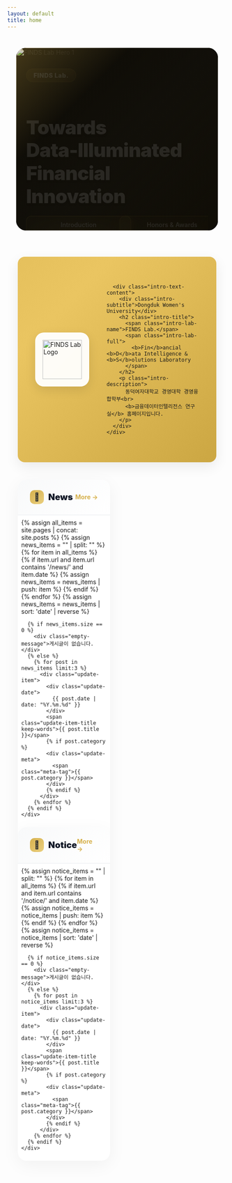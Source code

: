 ```yaml
---
layout: default
title: home
---
```


<style>
  :root {
    --gold: rgb(214, 177, 77);
    --gold-light: rgb(234, 207, 127);
    --red: rgb(172, 14, 14);
    --red-dark: rgb(127, 10, 10);
    --pantone-1788c: rgb(238, 39, 55);

    /* 공통 레이아웃 기준 */
    --container-max: 1200px;
    --pad-desktop: 24px;
    --pad-tablet: 20px;
    --pad-mobile: 16px;

    /* CTA 버튼 최대 폭 */
    --cta-w-desktop: 520px;
    --cta-w-tablet: 460px;
    --cta-w-mobile: 320px;
  }

  /* 단어 단위 줄바꿈 */
  .keep-words{
    word-break: keep-all;
    overflow-wrap: anywhere;
    -webkit-hyphens: auto;
    -ms-hyphens: auto;
    hyphens: auto;
  }

  /* =========================
     HERO Section - 상단 여백 추가로 메뉴와 겹침 방지
     ========================= */
  .hero-section {
    position: relative;
    width: 100%;
    max-width: var(--container-max);
    margin: 3rem auto 1.5rem;
    padding: 0 var(--pad-desktop);
    height: 480px;
    display: block;
    box-sizing: border-box;
    overflow: clip;
  }
  @media (max-width: 1024px) {
    .hero-section { 
      padding: 0 var(--pad-tablet); 
      height: 420px; 
      margin-top: 2.5rem;
    }
  }
  @media (max-width: 540px) {
    .hero-section { 
      padding: 0 var(--pad-mobile); 
      height: 340px; 
      margin-top: 2rem;
    }
  }
  @media (max-width: 480px) { 
    .hero-section { 
      height: 320px; 
      margin-top: 1.5rem;
    } 
  }
  @media (max-width: 380px) { 
    .hero-section { 
      height: 300px; 
    } 
  }

  .carousel-container {
    width: 100%;
    height: 100%;
    overflow: hidden;
    background: #000;
    border-radius: 1.5rem;
    position: relative;
  }
  @media (max-width: 768px) { .carousel-container { border-radius: 1rem; } }

  .carousel-wrapper { position:relative; width:100%; height:100%; overflow:hidden; }
  .carousel-track {
    display: flex;
    transition: transform 0.6s cubic-bezier(0.4, 0, 0.2, 1);
    height: 100%;
    will-change: transform;
  }
  .carousel-slide {
    min-width: 100%;
    width: 100%;
    height: 100%;
    position: relative;
    flex: 0 0 100%;
    flex-shrink: 0;
    background: #000;
    overflow: hidden;
  }
  .carousel-slide img { 
    width: 100%; 
    height: 100%; 
    object-fit: cover; 
    display: block;
  }
  
  /* 이미지 위에 금색 오버레이 추가 */
  .carousel-slide::after {
    content: '';
    position: absolute;
    inset: 0;
    background: linear-gradient(135deg, 
      rgba(214, 177, 77, 0.2) 0%, 
      rgba(234, 207, 127, 0.15) 50%,
      rgba(214, 177, 77, 0.1) 100%);
    pointer-events: none;
    z-index: 1;
  }

  .carousel-overlay {
    position: absolute; 
    inset: 0;
    background: linear-gradient(135deg, 
      rgba(214, 177, 77, 0.15) 0%, 
      rgba(0, 0, 0, 0.6) 30%,
      rgba(0, 0, 0, 0.3) 100%);
    display: flex; 
    align-items: center; 
    padding: 0 5%;
    height: 100%; 
    overflow: hidden;
    z-index: 2; /* 금색 오버레이 위에 표시 */
  }
  @media (max-width: 768px) { .carousel-overlay { padding: 0 20px; align-items: center; } }

  .carousel-content {
    max-width: 600px; 
    color: white; 
    animation: fadeInUp 0.8s ease-out;
    max-height: 90%; 
    overflow: hidden;
  }
  @keyframes fadeInUp { from { opacity:0; transform: translateY(30px);} to { opacity:1; transform:translateY(0);} }

  /* 태그 배지 - 투명도 개선 */
  .tag-badge{
    display:inline-block; 
    background: linear-gradient(135deg, 
      rgba(214, 177, 77, 0.35) 0%,  /* 0.25에서 0.35로 증가 */
      rgba(214, 177, 77, 0.25) 100%); /* 0.15에서 0.25로 증가 */
    backdrop-filter: blur(12px);
    -webkit-backdrop-filter: blur(12px);
    color:#fff; 
    padding:6px 16px; 
    border-radius:999px; 
    font-weight:900; 
    font-size:14px; 
    letter-spacing:.5px; 
    margin-bottom:16px;
    border: 1px solid rgba(214, 177, 77, 0.4); /* 0.3에서 0.4로 증가 */
    text-shadow: 0 1px 3px rgba(0, 0, 0, 0.3); /* 그림자 강화 */
  }
  @media (max-width:480px){ .tag-badge{ font-size:12px; padding:4px 12px; margin-bottom:12px; } }

  /* 히어로 타이틀 - 가독성 개선 */
  .hero-title{ 
    font-size: clamp(22px, 5vw, 44px); 
    font-weight: 900; 
    line-height: 1.2; 
    margin-bottom: 18px;
    text-shadow: 0 3px 6px rgba(0, 0, 0, 0.5), /* 더 강한 그림자 */
                 0 1px 3px rgba(0, 0, 0, 0.7);
    color: #fff; /* 그라데이션 대신 순수 흰색 사용 */
    letter-spacing: -0.02em;
  }
  @media (max-width:540px){ .hero-title{ font-size:24px; margin-bottom:16px; } }
  @media (max-width:380px){ .hero-title{ font-size:22px; margin-bottom:14px; } }

  .hero-buttons{
    display: grid; grid-template-columns: 1fr 1fr; gap: 12px;
    width: 100%; max-width: var(--cta-w-desktop); margin: 0; justify-items: stretch;
  }
  @media (max-width:1024px){ .hero-buttons{ max-width: var(--cta-w-tablet); } }
  @media (max-width:540px){ .hero-buttons{ max-width: var(--cta-w-mobile); gap: 10px; } }
  @media (max-width:480px){ .hero-buttons{ gap: 8px; } }

  /* 버튼 스타일 - 투명도 개선 */
  .btn-hero{
    min-height: 44px; 
    padding: 12px 18px; 
    border-radius: 12px; 
    font-weight: 600; 
    font-size: 14px;
    line-height: 1.1; 
    text-decoration: none; 
    transition: all .4s cubic-bezier(0.25, 0.46, 0.45, 0.94); 
    display: inline-block; 
    width: 100%;
    text-align: center; 
    white-space: nowrap; 
    overflow: hidden; 
    text-overflow: ellipsis;
    position: relative;
    overflow: hidden;
  }
  @media (max-width:540px){ .btn-hero{ font-size: clamp(11px, 3.4vw, 13px); padding: 11px 14px; letter-spacing: .1px; } }
  @media (max-width:380px){ .btn-hero{ font-size: clamp(10.5px, 3.6vw, 12px); padding: 10px 12px; min-height: 40px; } }
  @media (max-width:340px){ .btn-hero{ font-size: clamp(10px, 3.8vw, 11.5px); } }

  /* Primary 버튼 - 투명도 감소, 더 진한 색상 */
  .btn-hero.primary {
    background: radial-gradient(ellipse at center, 
      rgba(214, 177, 77, 0.4) 0%,    /* 0.25에서 0.4로 증가 */
      rgba(214, 177, 77, 0.25) 50%,  /* 0.12에서 0.25로 증가 */
      rgba(214, 177, 77, 0.15) 100%); /* 0.08에서 0.15로 증가 */
    backdrop-filter: blur(16px);
    -webkit-backdrop-filter: blur(16px);
    color: #fff;
    border: 1px solid rgba(214, 177, 77, 0.5); /* 0.35에서 0.5로 증가 */
    box-shadow: 
      inset 0 1px 0 rgba(214, 177, 77, 0.3),
      0 4px 12px rgba(214, 177, 77, 0.25),
      0 1px 3px rgba(0,0,0,0.2);
    text-shadow: 0 1px 3px rgba(0, 0, 0, 0.3);
  }
  
  /* Secondary 버튼 - 투명도 감소 */
  .btn-hero.secondary {
    background: radial-gradient(ellipse at center, 
      rgba(214, 177, 77, 0.25) 0%,   /* 0.15에서 0.25로 증가 */
      rgba(214, 177, 77, 0.15) 50%,  /* 0.08에서 0.15로 증가 */
      rgba(214, 177, 77, 0.1) 100%); /* 0.05에서 0.1로 증가 */
    backdrop-filter: blur(14px);
    -webkit-backdrop-filter: blur(14px);
    color: #fff;
    border: 1px solid rgba(214, 177, 77, 0.4); /* 0.3에서 0.4로 증가 */
    box-shadow: 
      inset 0 1px 0 rgba(214, 177, 77, 0.2),
      0 2px 8px rgba(214, 177, 77, 0.2);
    text-shadow: 0 1px 2px rgba(0, 0, 0, 0.25);
  }

  /* 호버 효과 - 더 강한 효과 */
  .btn-hero.primary:hover {
    background: radial-gradient(ellipse at center, 
      rgba(214, 177, 77, 0.5) 0%,    /* 더 진하게 */
      rgba(214, 177, 77, 0.3) 50%, 
      rgba(214, 177, 77, 0.2) 100%);
    border-color: rgba(214, 177, 77, 0.6);
    transform: translateY(-2px) scale(1.02);
    box-shadow: 
      inset 0 1px 0 rgba(214, 177, 77, 0.4),
      0 8px 20px rgba(214, 177, 77, 0.3),
      0 2px 4px rgba(0,0,0,0.2);
  }

  .btn-hero.secondary:hover {
    background: radial-gradient(ellipse at center, 
      rgba(214, 177, 77, 0.35) 0%, 
      rgba(214, 177, 77, 0.2) 50%, 
      rgba(214, 177, 77, 0.12) 100%);
    border-color: rgba(214, 177, 77, 0.55);
    transform: translateY(-2px) scale(1.02);
    box-shadow: 
      inset 0 1px 0 rgba(214, 177, 77, 0.3),
      0 6px 16px rgba(214, 177, 77, 0.25),
      0 2px 4px rgba(0,0,0,0.15);
  }

  /* 클릭 효과 */
  .btn-hero:active {
    transform: translateY(0) scale(0.98);
  }

  @media (hover:none){
    .btn-hero.primary:active, .btn-hero.secondary:active{
      background: radial-gradient(ellipse at center, 
        rgba(255,255,255,0.3) 0%, 
        rgba(255,255,255,0.15) 100%);
    }
  }

  .carousel-dots{
    position:absolute; bottom:20px; left:50%; transform:translateX(-50%);
    display:flex; gap:8px; z-index:10; padding:8px;
  }
  @media (max-width:480px){ .carousel-dots{ bottom:14px; } }

  .dot{ 
    width:8px; 
    height:8px; 
    border-radius:50%; 
    background:rgba(255,255,255,.4); 
    border:none; 
    cursor:pointer; 
    transition:all .3s; 
    padding:0; 
    position:relative; 
  }
  .dot::before{ content:''; position:absolute; top:-8px; left:-8px; right:-8px; bottom:-8px; }
  .dot.active{ 
    width:24px; 
    border-radius:4px; 
    background:rgba(255,255,255,0.9); 
  }

  /* =========================
     INTRO Section - Director 페이지 스타일 통합
     ========================= */
  .intro-banner {
    max-width: var(--container-max);
    margin: 60px auto 0;
    padding: 0 var(--pad-desktop);
    box-sizing: border-box;
  }
  @media (max-width: 768px) {
    .intro-banner {
      padding: 0 var(--pad-tablet);
      margin: 40px auto 0;
    }
  }
  @media (max-width: 480px) {
    .intro-banner {
      padding: 0 var(--pad-mobile);
      margin: 30px auto 0;
    }
  }

  .intro-card {
    background: linear-gradient(
      135deg,
      var(--gold) 0%,
      rgb(234, 197, 97) 25%,
      rgb(194, 157, 57) 50%,
      var(--gold) 75%,
      rgb(234, 197, 97) 100%
    );
    background-size: 400% 400%;
    animation: gradientShift 15s ease infinite;
    border-radius: 1rem;
    box-shadow: 0 10px 30px rgba(0,0,0,.08);
    position: relative;
    overflow: hidden;
    padding: 48px 40px;
  }

  @keyframes gradientShift {
    0% { background-position: 0% 50%; }
    50% { background-position: 100% 50%; }
    100% { background-position: 0% 50%; }
  }

  @media (max-width: 768px) {
    .intro-card {
      padding: 36px 28px;
    }
  }
  @media (max-width: 480px) {
    .intro-card {
      padding: 28px 20px;
      border-radius: 0.75rem;
    }
  }

  .intro-card-content {
    position: relative;
    z-index: 10;
    display: flex;
    align-items: center;
    gap: 40px;
  }

  @media (max-width: 768px) {
    .intro-card-content {
      flex-direction: column;
      gap: 24px;
      text-align: center;
    }
  }

  .intro-logo-wrapper {
    flex-shrink: 0;
  }

  .intro-logo-box {
    width: 120px;
    height: 120px;
    background: rgba(255, 255, 255, 0.95);
    backdrop-filter: blur(10px);
    border-radius: 20px;
    display: flex;
    align-items: center;
    justify-content: center;
    box-shadow: 0 8px 24px rgba(0,0,0,.1);
    border: 2px solid rgba(255,255,255,0.8);
  }

  @media (max-width: 768px) {
    .intro-logo-box {
      width: 100px;
      height: 100px;
      margin: 0 auto;
    }
  }

  .intro-logo-box img {
    width: 90px;
    height: 90px;
    object-fit: contain;
  }

  @media (max-width: 768px) {
    .intro-logo-box img {
      width: 75px;
      height: 75px;
    }
  }

  .intro-text-content {
    flex: 1;
    color: #fff;
  }

  .intro-subtitle {
    font-size: 14px;
    font-weight: 700;
    color: rgba(255,255,255,0.9);
    letter-spacing: 0.5px;
    margin-bottom: 8px;
    text-transform: uppercase;
  }

  @media (max-width: 480px) {
    .intro-subtitle {
      font-size: 12px;
    }
  }

  .intro-title {
    font-size: 32px;
    font-weight: 900;
    color: #fff;
    text-shadow: 0 2px 4px rgba(0,0,0,.15);
    letter-spacing: -0.02em;
    margin: 0 0 12px 0;
    line-height: 1.2;
  }

  @media (max-width: 768px) {
    .intro-title {
      font-size: 28px;
    }
  }

  @media (max-width: 480px) {
    .intro-title {
      font-size: 24px;
    }
  }

  .intro-lab-name {
    color: #fff;
    display: inline-block;
  }

  .intro-lab-full {
    font-size: 18px;
    color: rgba(255,255,255,0.95);
    font-weight: 700;
    margin-top: 4px;
    display: block;
  }

  @media (max-width: 480px) {
    .intro-lab-full {
      font-size: 14px;
    }
  }

  .intro-description {
    margin-top: 16px;
    font-size: 16px;
    line-height: 1.6;
    color: rgba(255,255,255,0.9);
    font-weight: 500;
  }

  @media (max-width: 480px) {
    .intro-description {
      font-size: 14px;
      line-height: 1.5;
    }
  }

  /* =========================
     UPDATES Section
     ========================= */
  .updates-section{
    max-width: var(--container-max);
    margin: 40px auto 80px;
    padding: 0 var(--pad-desktop);
    display:grid; grid-template-columns:repeat(2,1fr); gap:32px;
    box-sizing: border-box;
  }
  @media (max-width:768px){
    .updates-section{ grid-template-columns:1fr; gap:24px; margin: 30px auto 60px; padding:0 var(--pad-tablet); }
  }
  @media (max-width:480px){ .updates-section{ padding:0 var(--pad-mobile); gap:20px; margin: 20px auto 40px; } }

  .update-card{ background:#fff; border-radius:20px; overflow:hidden; box-shadow:0 10px 40px rgba(0,0,0,.05); transition:.3s; }
  @media (max-width:480px){ .update-card{ border-radius:16px; } }
  .update-card:hover{ transform:translateY(-5px); box-shadow:0 20px 60px rgba(0,0,0,.1); }
  @media (hover:none){ .update-card:hover{ transform:none; } }

  .update-header{
    padding:24px 28px; background:linear-gradient(135deg,#f8f9fa 0%,#fff 100%);
    border-bottom:2px solid #f3f4f6; display:flex; justify-content:space-between; align-items:center;
  }
  @media (max-width:480px){ .update-header{ padding:18px 20px; } }

  .update-title{ font-size:20px; font-weight:900; color:#111827; display:flex; align-items:center; gap:10px; }
  @media (max-width:480px){ .update-title{ font-size:18px; } }

  .update-icon{
    width:32px; height:32px; background:linear-gradient(135deg,var(--gold) 0%, var(--gold-light) 100%);
    border-radius:10px; display:flex; align-items:center; justify-content:center; font-size:18px;
  }
  @media (max-width:480px){ .update-icon{ width:28px; height:28px; font-size:16px; } }

  /* More 버튼 색상 */
  .update-more{
    color:var(--gold); font-weight:700; font-size:14px; text-decoration:none; display:flex; align-items:center; gap:4px;
    transition:gap .2s; padding:4px 8px; margin:-4px -8px;
  }
  .update-more:hover{ gap:8px; }

  .update-list{ padding:8px; }
  @media (max-width:480px){ .update-list{ padding:4px; } }

  .update-item{
    padding:20px; border-radius:12px; transition:.2s; cursor:default; position:relative; overflow:hidden; -webkit-tap-highlight-color:transparent;
  }
  @media (max-width:480px){ .update-item{ padding:16px; border-radius:10px; } }
  .update-item::before{
    content:''; position:absolute; left:0; top:50%; transform:translateY(-50%); width:4px; height:0; background:var(--gold); transition:height .3s;
  }
  .update-item:hover{ background:#fef9f3; }
  .update-item:hover::before{ height:60%; }
  @media (hover:none){ .update-item:active{ background:#fef9f3; } }

  /* 날짜 표시 스타일 */
  .update-date{ 
    font-size:14px; 
    font-weight:700; 
    color:var(--gold); 
    margin-bottom:8px; 
  }
  @media (max-width:480px){ 
    .update-date{ 
      font-size:13px; 
    } 
  }

  .update-item-title{
    font-size:15px; font-weight:800; color:#1f2937; line-height:1.5; display:block; cursor:default;
    overflow:hidden; display:-webkit-box; -webkit-line-clamp:2; -webkit-box-orient:vertical;
    word-break: keep-all; overflow-wrap: anywhere; hyphens: auto;
  }
  @media (max-width:480px){ .update-item-title{ font-size:14px; line-height:1.4; } }

  .update-meta{ margin-top:6px; font-size:12px; color:#9ca3af; display:flex; align-items:center; gap:12px; }
  .meta-tag{ display:inline-flex; align-items:center; gap:4px; padding:2px 8px; background:rgba(214,177,77,.1); border-radius:999px; font-weight:600; }
  @media (max-width:480px){ .meta-tag{ font-size:11px; padding:2px 6px; } }

  .empty-message{ padding:40px; text-align:center; color:#9ca3af; font-size:14px; }
  @media (max-width:480px){ .empty-message{ padding:30px 20px; font-size:13px; } }

  @media (prefers-reduced-motion: reduce){
    *{ animation-duration:.01ms !important; animation-iteration-count:1 !important; transition-duration:.01ms !important; }
  }
</style>

<!-- Hero Section -->
<section class="hero-section">
  <div class="carousel-container">
    <div class="carousel-wrapper">
      <div class="carousel-track" id="carouselTrack">
        <!-- Slide 1 -->
        <div class="carousel-slide">
          <img src="{{ '/assets/img/hero/slide-1.jpg' | relative_url }}" alt="FINDS Lab Hero 1" loading="eager">
          <div class="carousel-overlay">
            <div class="carousel-content keep-words">
              <span class="tag-badge">FINDS Lab.</span>
              <h1 class="hero-title keep-words">
                Towards <span style="white-space: nowrap;">Data-Illuminated</span><br>Financial Innovation
              </h1>
              <div class="hero-buttons">
                <a href="{{ '/about-introduction.html' | relative_url }}" class="btn-hero primary">Introduction</a>
                <a href="{{ '/about-honors.html' | relative_url }}" class="btn-hero secondary">Honors & Awards</a>
              </div>
            </div>
          </div>
        </div>

        <!-- Slide 2 -->
        <div class="carousel-slide">
          <img src="{{ '/assets/img/hero/slide-2.jpg' | relative_url }}" alt="FINDS Lab Hero 2" loading="lazy">
          <div class="carousel-overlay">
            <div class="carousel-content keep-words">
              <span class="tag-badge">FINDS Lab.</span>
              <h1 class="hero-title keep-words">Accomplishments</h1>
              <div class="hero-buttons">
                <a href="{{ '/publications.html' | relative_url }}" class="btn-hero primary">Publications</a>
                <a href="{{ '/projects.html' | relative_url }}" class="btn-hero secondary">Projects</a>
              </div>
            </div>
          </div>
        </div>

        <!-- Slide 3 -->
        <div class="carousel-slide">
          <img src="{{ '/assets/img/hero/slide-3.jpg' | relative_url }}" alt="FINDS Lab Hero 3" loading="lazy">
          <div class="carousel-overlay">
            <div class="carousel-content keep-words">
              <span class="tag-badge">FINDS Lab.</span>
              <h1 class="hero-title keep-words">Updates</h1>
              <div class="hero-buttons">
                <a href="{{ '/archives-notice.html' | relative_url }}" class="btn-hero primary">Notice</a>
                <a href="{{ '/archives-news.html' | relative_url }}" class="btn-hero secondary">News</a>
              </div>
            </div>
          </div>
        </div>
      </div>
    </div>

    <div class="carousel-dots">
      <button class="dot active" data-dot="0" aria-label="Slide 1"></button>
      <button class="dot" data-dot="1" aria-label="Slide 2"></button>
      <button class="dot" data-dot="2" aria-label="Slide 3"></button>
    </div>
  </div>
</section>

<!-- Introduction Section - 새로운 디자인 -->
<section class="intro-banner">
  <div class="intro-card">
    <div class="intro-card-content">
      <div class="intro-logo-wrapper">
        <div class="intro-logo-box">
          <img src="{{ '/assets/img/brand/logo-finds.png' | relative_url }}" alt="FINDS Lab Logo">
        </div>
      </div>
      
      <div class="intro-text-content">
        <div class="intro-subtitle">Dongduk Women's University</div>
        <h2 class="intro-title">
          <span class="intro-lab-name">FINDS Lab.</span>
          <span class="intro-lab-full">
            <b>Fin</b>ancial <b>D</b>ata Intelligence & <b>S</b>olutions Laboratory
          </span>
        </h2>
        <p class="intro-description">
          동덕여자대학교 경영대학 경영융합학부<br>
          <b>금융데이터인텔리전스 연구실</b> 홈페이지입니다.
        </p>
      </div>
    </div>
  </div>
</section>

<!-- News & Notice Section -->
<section class="updates-section">
  <!-- News Card -->
  <div class="update-card">
    <div class="update-header">
      <div class="update-title">
        <div class="update-icon">📰</div>
        <span>News</span>
      </div>
      <a href="{{ '/archives-news.html' | relative_url }}" class="update-more">More →</a>
    </div>
    <div class="update-list">
      {% assign all_items = site.pages | concat: site.posts %}
      {% assign news_items = "" | split: "" %}
      {% for item in all_items %}
        {% if item.url and item.url contains '/news/' and item.date %}
          {% assign news_items = news_items | push: item %}
        {% endif %}
      {% endfor %}
      {% assign news_items = news_items | sort: 'date' | reverse %}

      {% if news_items.size == 0 %}
        <div class="empty-message">게시글이 없습니다.</div>
      {% else %}
        {% for post in news_items limit:3 %}
          <div class="update-item">
            <div class="update-date">
              {{ post.date | date: "%Y.%m.%d" }}
            </div>
            <span class="update-item-title keep-words">{{ post.title }}</span>
            {% if post.category %}
            <div class="update-meta">
              <span class="meta-tag">{{ post.category }}</span>
            </div>
            {% endif %}
          </div>
        {% endfor %}
      {% endif %}
    </div>
  </div>

  <!-- Notice Card -->
  <div class="update-card">
    <div class="update-header">
      <div class="update-title">
        <div class="update-icon">📌</div>
        <span>Notice</span>
      </div>
      <a href="{{ '/archives-notice.html' | relative_url }}" class="update-more">More →</a>
    </div>
    <div class="update-list">
      {% assign notice_items = "" | split: "" %}
      {% for item in all_items %}
        {% if item.url and item.url contains '/notice/' and item.date %}
          {% assign notice_items = notice_items | push: item %}
        {% endif %}
      {% endfor %}
      {% assign notice_items = notice_items | sort: 'date' | reverse %}

      {% if notice_items.size == 0 %}
        <div class="empty-message">게시글이 없습니다.</div>
      {% else %}
        {% for post in notice_items limit:3 %}
          <div class="update-item">
            <div class="update-date">
              {{ post.date | date: "%Y.%m.%d" }}
            </div>
            <span class="update-item-title keep-words">{{ post.title }}</span>
            {% if post.category %}
            <div class="update-meta">
              <span class="meta-tag">{{ post.category }}</span>
            </div>
            {% endif %}
          </div>
        {% endfor %}
      {% endif %}
    </div>
  </div>
</section>

<script>
  // Carousel functionality
  (function() {
    const track = document.getElementById('carouselTrack');
    const dots = document.querySelectorAll('.dot');
    const slides = document.querySelectorAll('.carousel-slide');
    let currentIndex = 0;
    let interval;
    let isTransitioning = false;
    let touchStartX = 0;
    let touchEndX = 0;

    function setSlideWidths() {
      const container = track.parentElement;
      const containerWidth = container.offsetWidth;
      const containerHeight = container.offsetHeight;

      slides.forEach(slide => {
        slide.style.width = containerWidth + 'px';
        slide.style.minWidth = containerWidth + 'px';
        slide.style.maxWidth = containerWidth + 'px';
        slide.style.height = containerHeight + 'px';
        slide.style.minHeight = containerHeight + 'px';
        slide.style.maxHeight = containerHeight + 'px';
      });
    }

    function preloadImages() {
      const images = document.querySelectorAll('.carousel-slide img');
      images.forEach((img) => {
        if (img.complete) return;
        const tempImg = new Image();
        tempImg.src = img.src;
      });
    }

    function goToSlide(index) {
      if (isTransitioning) return;
      isTransitioning = true;
      currentIndex = index;
      track.style.transform = `translateX(${-(index * 100)}%)`;
      dots.forEach((dot, i) => dot.classList.toggle('active', i === index));
      setTimeout(() => { isTransitioning = false; }, 600);
    }

    function nextSlide() { if (!isTransitioning) goToSlide((currentIndex + 1) % slides.length); }
    function prevSlide() { if (!isTransitioning) goToSlide((currentIndex - 1 + slides.length) % slides.length); }

    function startAutoplay() { stopAutoplay(); interval = setInterval(nextSlide, 5000); }
    function stopAutoplay() { if (interval) { clearInterval(interval); interval = null; } }

    function handleTouchStart(e){ touchStartX = e.changedTouches[0].screenX; }
    function handleTouchEnd(e){ touchEndX = e.changedTouches[0].screenX; handleSwipe(); }

    function handleSwipe() {
      const swipeThreshold = 50;
      const diff = touchStartX - touchEndX;
      if (Math.abs(diff) > swipeThreshold) {
        stopAutoplay();
        if (diff > 0) nextSlide(); else prevSlide();
        startAutoplay();
      }
    }

    // Initialize
    setSlideWidths();
    preloadImages();

    // Handle resize
    let resizeTimeout;
    window.addEventListener('resize', () => {
      clearTimeout(resizeTimeout);
      resizeTimeout = setTimeout(() => {
        setSlideWidths();
        goToSlide(currentIndex);
      }, 200);
    });

    // Dot navigation
    dots.forEach((dot, index) => {
      dot.addEventListener('click', () => {
        stopAutoplay();
        goToSlide(index);
        startAutoplay();
      });
    });

    // Touch events
    track.addEventListener('touchstart', handleTouchStart, { passive: true });
    track.addEventListener('touchend', handleTouchEnd, { passive: true });

    // Initialize on load
    window.addEventListener('load', () => {
      setSlideWidths();
      goToSlide(0);
      startAutoplay();
    });

    // Pause when tab is not visible
    document.addEventListener('visibilitychange', () => {
      if (document.hidden) stopAutoplay(); else startAutoplay();
    });

    // Pause on hover (desktop only)
    if (window.matchMedia('(hover: hover)').matches) {
      track.addEventListener('mouseenter', stopAutoplay);
      track.addEventListener('mouseleave', startAutoplay);
    }
  })();
</script>
